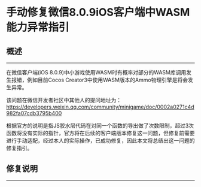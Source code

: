 # 手动修复微信8.0.9iOS客户端中WASM能力异常指引

## 概述

------

在微信客户端(iOS 8.0.9)中小游戏使用WASM时有概率对部分的WASM库调用发生报错，例如目前Cocos Creator3中使用WASM版本的Ammo物理引擎是将会发生异常。

该问题在微信开发者社区中其他人的提问地址为：https://developers.weixin.qq.com/community/minigame/doc/0002a0271c4d982fa07cdb3795b400

根据官方的说明是指JS胶水层代码在对同一个函数的导出做了次数限制，超过3次函数将没有实际的指针，官方将在后续的客户端版本修复这一问题，但修复前需要进行手动适配，经过本人的实际操作，已成功修复，因此本文将总结出这一问题的修复指引。



## 修复说明

------



